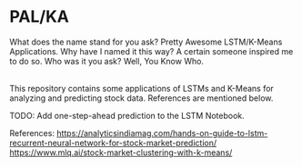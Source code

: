 # PAL/KA

What does the name stand for you ask? Pretty Awesome LSTM/K-Means Applications. Why have I named it this way? A certain someone inspired me to do so. Who was it you ask? Well, You Know Who. <br><br>

This repository contains some applications of LSTMs and K-Means for analyzing and predicting stock data. References are mentioned below. 

TODO: Add one-step-ahead prediction to the LSTM Notebook.

References:
https://analyticsindiamag.com/hands-on-guide-to-lstm-recurrent-neural-network-for-stock-market-prediction/
https://www.mlq.ai/stock-market-clustering-with-k-means/
